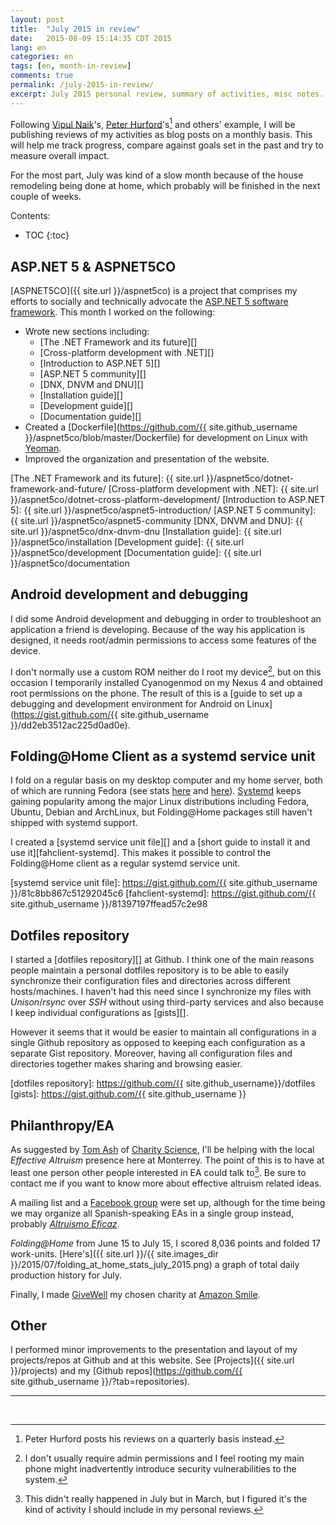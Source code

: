 ```yaml
---
layout: post
title:  "July 2015 in review"
date:   2015-08-09 15:14:35 CDT 2015
lang: en
categories: en
tags: [en, month-in-review]
comments: true
permalink: /july-2015-in-review/
excerpt: July 2015 personal review, summary of activities, misc notes...
---
```


Following [Vipul Naik](http://vipulnaik.com)'s, [Peter
Hurford](http://peterhurford.com)'s[^1] and others' example, I will be
publishing reviews of my activities as blog posts on a monthly basis.  This
will help me track progress, compare against goals set in the past and try to
measure overall impact.

For the most part, July was kind of a slow month because of the house
remodeling being done at home, which probably will be finished in the next
couple of weeks.

Contents:

* TOC
{:toc}

## ASP.NET 5 & ASPNET5CO ###############################################

[ASPNET5CO]({{ site.url }}/aspnet5co) is a project that comprises my efforts to
socially and technically advocate the [ASP.NET 5 software
framework](https://www.asp.net/vnext). This month I worked on the following:

- Wrote new sections including:
  - [The .NET Framework and its future][]
  - [Cross-platform development with .NET][]
  - [Introduction to ASP.NET 5][]
  - [ASP.NET 5 community][]
  - [DNX, DNVM and DNU][]
  - [Installation guide][]
  - [Development guide][]
  - [Documentation guide][]
- Created a [Dockerfile](https://github.com/{{ site.github_username }}/aspnet5co/blob/master/Dockerfile) for development on Linux with [Yeoman](http://yeoman.io/).
- Improved the organization and presentation of the website.

[The .NET Framework and its future]: {{ site.url }}/aspnet5co/dotnet-framework-and-future/
[Cross-platform development with .NET]: {{ site.url }}/aspnet5co/dotnet-cross-platform-development/
[Introduction to ASP.NET 5]: {{ site.url }}/aspnet5co/aspnet5-introduction/
[ASP.NET 5 community]: {{ site.url }}/aspnet5co/aspnet5-community
[DNX, DNVM and DNU]: {{ site.url }}/aspnet5co/dnx-dnvm-dnu
[Installation guide]: {{ site.url }}/aspnet5co/installation
[Development guide]: {{ site.url }}/aspnet5co/development
[Documentation guide]: {{ site.url }}/aspnet5co/documentation

## Android development and debugging ###################################

I did some Android development and debugging in order to troubleshoot an
application a friend is developing. Because of the way his application is
designed, it needs root/admin permissions to access some features of the
device.

I don't normally use a custom ROM neither do I root my device[^3], but on this
occasion I temporarily installed Cyanogenmod on my Nexus 4 and obtained root
permissions on the phone. The result of this is a [guide to set up a debugging and development environment for Android on Linux](https://gist.github.com/{{ site.github_username }}/dd2eb3512ac225d0ad0e).

## Folding@Home Client as a systemd service unit #######################

I fold on a regular basis on my desktop computer and my home server, both of
which are running Fedora (see stats [here][fah-stats0] and [here][fah-stats1]).
[Systemd][] keeps gaining popularity among the major Linux distributions
including Fedora, Ubuntu, Debian and ArchLinux, but Folding@Home packages still
haven't shipped with systemd support.

I created a [systemd service unit file][] and a [short guide to install it and
use it][fahclient-systemd]. This makes it possible to control the Folding@Home
client as a regular systemd service unit.

[fah-stats0]: http://fah-web2.stanford.edu/cgi-bin/main.py?qtype=userpage&username=dreilopz
[fah-stats1]: http://folding.extremeoverclocking.com/user_summary.php?s=&u=648628
[Systemd]: http://freedesktop.org/wiki/Software/systemd/
[systemd service unit file]: https://gist.github.com/{{ site.github_username }}/81c8bb867c51292045c6
[fahclient-systemd]: https://gist.github.com/{{ site.github_username }}/81397197ffead57c2e98

## Dotfiles repository #################################################

I started a [dotfiles repository][] at Github. I think one of the main reasons
people maintain a personal dotfiles repository is to be able to easily
synchronize their configuration files and directories across different
hosts/machines. I haven't had this need since I synchronize my files with
*Unison*/*rsync* over *SSH* without using third-party services and also because
I keep individual configurations as [gists][].

However it seems that it would be easier to maintain all configurations in a
single Github repository as opposed to keeping each configuration as a separate
Gist repository. Moreover, having all configuration files and directories
together makes sharing and browsing easier.

[dotfiles repository]: https://github.com/{{ site.github_username}}/dotfiles
[gists]: https://gist.github.com/{{ site.github_username }}

## Philanthropy/EA #####################################################

As suggested by [Tom Ash](http://tog22.tumblr.com/) of [Charity
Science](http://www.charityscience.com), I'll be helping with the local
*Effective Altruism* presence here at Monterrey. The point of this is to have
at least one person other people interested in EA could talk to[^2]. Be sure to
contact me if you want to know more about effective altruism related ideas.

A mailing list and a [Facebook
group](https://www.facebook.com/groups/739984722775452/) were set up, although
for the time being we may organize all Spanish-speaking EAs in a single group
instead, probably *[Altruismo
Eficaz](https://www.facebook.com/groups/1605543996325148/)*.

*Folding@Home* from June 15 to July 15, I scored 8,036 points and folded 17
work-units. [Here's]({{ site.url }}/{{ site.images_dir }}/2015/07/folding_at_home_stats_july_2015.png)
a graph of total daily production history for July.

Finally, I made [GiveWell](http://www.givewell.org/) my chosen charity at
[Amazon Smile](https://smile.amazon.com/).

## Other ###############################################################

I performed minor improvements to the presentation and layout of my projects/repos at Github and at this website. See [Projects]({{ site.url }}/projects) and my [Github repos](https://github.com/{{ site.github_username }}/?tab=repositories).

---
<br/>

[^1]: Peter Hurford posts his reviews on a quarterly basis instead.
[^2]: This didn't really happened in July but in March, but I figured it's the kind of activity I should include in my personal reviews.
[^3]: I don't usually require admin permissions and I feel rooting my main phone might inadvertently introduce security vulnerabilities to the system.
